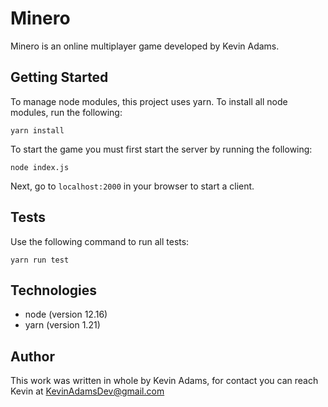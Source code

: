 # Minero

Minero is an online multiplayer game developed by Kevin Adams.

## Getting Started
To manage node modules, this project uses yarn. To install all node modules, run the following:
```
yarn install
```

To start the game you must first start the server by running the following:
```
node index.js
```

Next, go to `localhost:2000` in your browser to start a client.

## Tests

Use the following command to run all tests:

```
yarn run test
```

## Technologies
* node (version 12.16)
* yarn (version 1.21)

## Author

This work was written in whole by Kevin Adams, for contact you can reach Kevin at KevinAdamsDev@gmail.com
